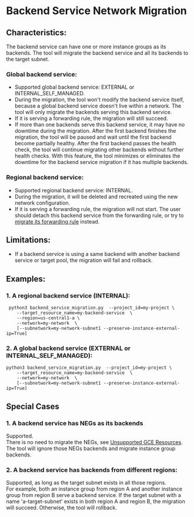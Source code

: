 # Backend Service Network Migration
## Characteristics:
The backend service can have one or more instance groups as its backends. The tool will migrate the backend service and all its backends to the target subnet. 
### Global backend service:
* Supported global backend service: EXTERNAL or INTERNAL_SELF_MANAGED. 
* During the migration, the tool won't modify the backend service itself, because a global backend service doesn't live within a network. The tool will only migrate the backends serving this backend service. 
* If it is serving a forwarding rule, the migration will still succeed.
* If more than one backends serve this backend service, it may have no downtime during the migration. After the first backend finishes the migration, the tool will be paused and wait until the first backend become partially healthy. 
After the first backend passes the health check, the tool will continue migrating other backends without further health checks. 
With this feature, the tool minimizes or eliminates the downtime for the backend service migration if it has multiple backends. 
### Regional backend service:
* Supported regional backend service: INTERNAL. 
* During the migration, it will be deleted and recreated using the new network configuration.
* If it is serving a forwarding rule, the migration will not start. The user should detach this backend service from the forwarding rule, or try to [migrate its forwarding rule](./FORWARDING_RULE_README.md) instead. 
## Limitations:
* If a backend service is using a same backend with another backend service or target pool, the migration will fail and rollback.
## Examples:
### 1. A regional backend service (INTERNAL):
     python3 backend_service_migration.py  --project_id=my-project \
        --target_resource_name=my-backend-service  \
        --region=us-central1-a \
        --network=my-network  \
        [--subnetwork=my-network-subnet1 --preserve-instance-external-ip=True] 
        
### 2. A global backend service (EXTERNAL or INTERNAL_SELF_MANAGED):
    python3 backend_service_migration.py  --project_id=my-project \
        --target_resource_name=my-backend-service  \
        --network=my-network  \
        [--subnetwork=my-network-subnet1 --preserve-instance-external-ip=True] 
     
## Special Cases
### 1. A backend service has NEGs as its backends
Supported. \
There is no need to migrate the NEGs, see [Unsupported GCE Resources](../README.md).
The tool will ignore those NEGs backends and migrate instance group backends.
### 2. A backend service has backends from different regions:
Supported, as long as the target subnet exists in all those regions. \
For example, both an instance group from region A and another instance group from region B serve a backend service. 
If the target subnet with a name 'a-target-subnet' exists in both region A and region B, the migration will succeed.
Otherwise, the tool will rollback.
  